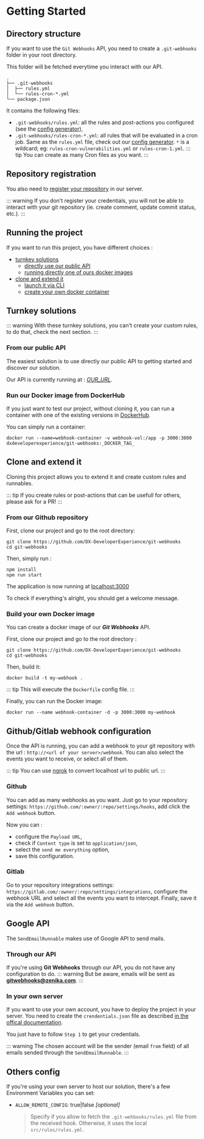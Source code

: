 # Getting Started

## Directory structure

If you want to use the `Git Webhooks` API, you need to create a `.git-webhooks` folder in your root directory.

This folder will be fetched everytime you interact with our API.

```
.
├── .git-webhooks
│  ├── rules.yml
│  └── rules-cron-*.yml
└── package.json
```

It contains the following files:

- `.git-webhooks/rules.yml`: all the rules and post-actions you configured (see the [config generator](configGenerator.md)),
- `.git-webhooks/rules-cron-*.yml`: all rules that will be evaluated in a cron job. Same as the `rules.yml` file, check out our [config generator](configGenerator.md). `*` is a wildcard; eg: `rules-cron-vulnerabilities.yml` or `rules-cron-1.yml`.
  ::: tip
  You can create as many Cron files as you want.
  :::

## Repository registration

You also need to [register your repository](registerToken.md) in our server.

::: warning
If you don't register your credentials, you will not be able to interact with your git repository (ie. create comment, update commit status, etc.).
:::

## Running the project

If you want to run this project, you have different choices :

- [turnkey solutions](#turnkey-solutions)
  - [directly use our public API](#from-our-public-api)
  - [running directly one of ours docker images](#run-our-docker-image-from-dockerhub)
- [clone and extend it](#clone-and-extend-it)
  - [launch it via CLI](#from-our-github-repository)
  - [create your own docker container](#build-your-own-docker-image)

## Turnkey solutions

::: warning
With these turnkey solutions, you can't create your custom rules, to do that, check the next section.
:::

### From our public API

The easiest solution is to use directly our public API to getting started and discover our solution.

Our API is currently running at : [_OUR_URL_](_OUR_URL_).

### Run our Docker image from DockerHub

If you just want to test our project, without cloning it, you can run a container with one of the existing versions in [DockerHub](https://hub.docker.com/r/dxdeveloperexperience/git-webhooks).

You can simply run a container:

```
docker run --name=webhook-container -v webhook-vol:/app -p 3000:3000 dxdeveloperexperience/git-webhooks:_DOCKER_TAG_
```

## Clone and extend it

Cloning this project allows you to extend it and create custom rules and runnables.

::: tip
If you create rules or post-actions that can be usefull for others, please ask for a PR!
:::

### From our Github repository

First, clone our project and go to the root directory:

```
git clone https://github.com/DX-DeveloperExperience/git-webhooks
cd git-webhooks
```

Then, simply run :

```
npm install
npm run start
```

The application is now running at [localhost:3000](localhost:3000)

To check if everything's alright, you should get a welcome message.

### Build your own Docker image

You can create a docker image of our **_Git Webhooks_** API.

First, clone our project and go to the root directory :

```
git clone https://github.com/DX-DeveloperExperience/git-webhooks
cd git-webhooks
```

Then, build it:

```
docker build -t my-webhook .
```

::: tip
This will execute the `Dockerfile` config file.
:::

Finally, you can run the Docker image:

```
docker run --name webhook-container -d -p 3000:3000 my-webhook
```

## Github/Gitlab webhook configuration

Once the API is running, you can add a webhook to your git repository with the url : `http://<url of your server>/webhook`. You can also select the events you want to receive, or select all of them.

::: tip
You can use [ngrok](https://ngrok.com/) to convert localhost url to public url.
:::

### Github

You can add as many webhooks as you want. Just go to your repository settings: `https://github.com/:owner/:repo/settings/hooks`, add click the `Add webhook` button.

Now you can :

- configure the `Payload URL`,
- check if `Content type` is set to `application/json`,
- select the `send me everything` option,
- save this configuration.

### Gitlab

Go to your repository integrations settings: `https://gitlab.com/:owner/:repo/settings/integrations`, configure the webhook URL and select all the events you want to intercept. Finally, save it via the `Add webhook` button.

## Google API

The `SendEmailRunnable` makes use of Google API to send mails.

### Through our API

If you're using **Git Webhooks** through our API, you do not have any configuration to do.
::: warning
But be aware, emails will be sent as **gitwebhooks@zenika.com**.
:::

### In your own server

If you want to use your own account, you have to deploy the project in your server.
You need to create the `crendentials.json` file as described [in the offical documentation](https://developers.google.com/gmail/api/quickstart/nodejs).

You just have to follow `Step 1` to get your credentials.

::: warning
The chosen account will be the sender (email `from` field) of all emails sended through the `SendEmailRunnable`.
:::

## Others config

If you're using your own server to host our solution, there's a few Environment Variables you can set:

- `ALLOW_REMOTE_CONFIG`: true|false _[optional]_
  > Specify if you allow to fetch the `.git-wehbooks/rules.yml` file from the received hook. Otherwise, it uses the local `src/rules/rules.yml`.
